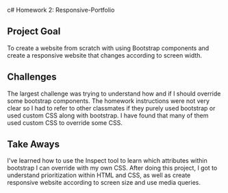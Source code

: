 c# Homework 2: Responsive-Portfolio

## Project Goal

To create a website from scratch with using Bootstrap components and create a responsive website that changes according to screen width.

## Challenges

The largest challenge was trying to understand how and if I should override some bootstrap components. The homework instructions were not very clear so I had to refer to other classmates if they purely used bootstrap or used custom CSS along with bootstrap. I have found that many of them used custom CSS to override some CSS. 

## Take Aways

I've learned how to use the Inspect tool to learn which attributes within bootstrap I can override with my own CSS. After doing this project, I got to understand prioritization within HTML and CSS, as well as create responsive website according to screen size and use media queries.